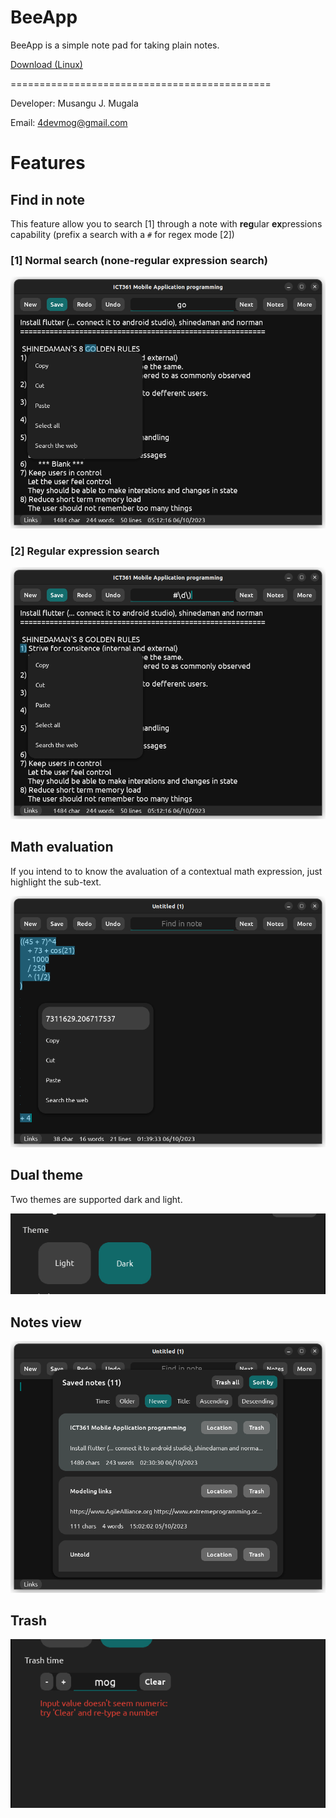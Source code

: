 # BeeApp
BeeApp is a simple note pad for taking plain notes.

[Download (Linux)](https://bitbucket.org/4mog/beeapp/downloads/beeApp)

=============================================

Developer: Musangu J. Mugala

Email: [4devmog@gmail.com](4devmog@gmail.com)


# Features
## Find in note
This feature allow you to search [1] through a note with **reg**ular **ex**pressions capability (prefix a search with a ```#``` for regex mode [2])

### [1] Normal search (none-regular expression search)

![None-regualar expression](https://github.com/4mugala/beeApp/blob/main/screenshots/None-regular%20expression%20search.png "None-regular expression")

### [2] Regular expression search

![None-regualar expression](https://github.com/4mugala/beeApp/blob/main/screenshots/Regular%20expression%20search.png "Regular expression")

## Math evaluation
If you intend to to know the avaluation of a contextual math expression, just highlight the sub-text.

![The math expression is elaborate](https://github.com/4mugala/beeApp/blob/main/screenshots/Math%20evaluation.png "Math evaluation")

## Dual theme
Two themes are supported dark and light.

![Dual theme](https://github.com/4mugala/beeApp/blob/main/screenshots/Theme%20switch.png "Dual theme")

## Notes view

![Notes view](https://github.com/4mugala/beeApp/blob/main/screenshots/Notes%20view.png "Notes view")

## Trash

![Trash](https://github.com/4mugala/beeApp/blob/main/screenshots/Trash.png "Trash")
